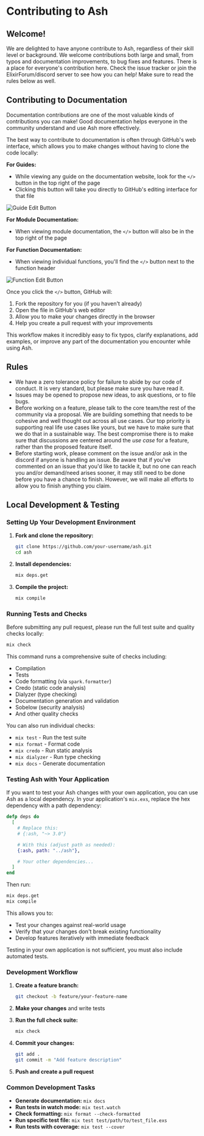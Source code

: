# Contributing to Ash

## Welcome!

We are delighted to have anyone contribute to Ash, regardless of their skill level or background. We welcome contributions both large and small, from typos and documentation improvements, to bug fixes and features. There is a place for everyone's contribution here. Check the issue tracker or join the ElixirForum/discord server to see how you can help! Make sure to read the rules below as well.

## Contributing to Documentation

Documentation contributions are one of the most valuable kinds of contributions you can make! Good documentation helps everyone in the community understand and use Ash more effectively.

The best way to contribute to documentation is often through GitHub's web interface, which allows you to make changes without having to clone the code locally:

**For Guides:**
- While viewing any guide on the documentation website, look for the `</>` button in the top right of the page
- Clicking this button will take you directly to GitHub's editing interface for that file

![Guide Edit Button](documentation/assets/images/guides-link.png)

**For Module Documentation:**
- When viewing module documentation, the `</>` button will also be in the top right of the page

**For Function Documentation:**
- When viewing individual functions, you'll find the `</>` button next to the function header

![Function Edit Button](documentation/assets/images/functions-link.png)

Once you click the `</>` button, GitHub will:
1. Fork the repository for you (if you haven't already)
2. Open the file in GitHub's web editor
3. Allow you to make your changes directly in the browser
4. Help you create a pull request with your improvements

This workflow makes it incredibly easy to fix typos, clarify explanations, add examples, or improve any part of the documentation you encounter while using Ash.

## Rules

* We have a zero tolerance policy for failure to abide by our code of conduct. It is very standard, but please make sure
  you have read it.
* Issues may be opened to propose new ideas, to ask questions, or to file bugs.
* Before working on a feature, please talk to the core team/the rest of the community via a proposal. We are
  building something that needs to be cohesive and well thought out across all use cases. Our top priority is
  supporting real life use cases like yours, but we have to make sure that we do that in a sustainable way. The
  best compromise there is to make sure that discussions are centered around the *use case* for a feature, rather
  than the proposed feature itself.
* Before starting work, please comment on the issue and/or ask in the discord if anyone is handling an issue. Be aware that if you've commented on an issue that you'd like to tackle it, but no one can reach you and/or demand/need arises sooner, it may still need to be done before you have a chance to finish. However, we will make all efforts to allow you to finish anything you claim.

## Local Development & Testing

### Setting Up Your Development Environment

1. **Fork and clone the repository:**
   ```bash
   git clone https://github.com/your-username/ash.git
   cd ash
   ```

2. **Install dependencies:**
   ```bash
   mix deps.get
   ```

3. **Compile the project:**
   ```bash
   mix compile
   ```

### Running Tests and Checks

Before submitting any pull request, please run the full test suite and quality checks locally:

```bash
mix check
```

This command runs a comprehensive suite of checks including:
- Compilation
- Tests
- Code formatting (via `spark.formatter`)
- Credo (static code analysis)
- Dialyzer (type checking)
- Documentation generation and validation
- Sobelow (security analysis)
- And other quality checks

You can also run individual checks:
- `mix test` - Run the test suite
- `mix format` - Format code
- `mix credo` - Run static analysis
- `mix dialyzer` - Run type checking
- `mix docs` - Generate documentation

### Testing Ash with Your Application

If you want to test your Ash changes with your own application, you can use Ash as a local dependency. In your application's `mix.exs`, replace the hex dependency with a path dependency:

```elixir
defp deps do
  [
    # Replace this:
    # {:ash, "~> 3.0"}

    # With this (adjust path as needed):
    {:ash, path: "../ash"},

    # Your other dependencies...
  ]
end
```

Then run:
```bash
mix deps.get
mix compile
```

This allows you to:
- Test your changes against real-world usage
- Verify that your changes don't break existing functionality
- Develop features iteratively with immediate feedback

Testing in your own application is not sufficient, you must also include automated tests.

### Development Workflow

1. **Create a feature branch:**
   ```bash
   git checkout -b feature/your-feature-name
   ```

2. **Make your changes** and write tests

3. **Run the full check suite:**
   ```bash
   mix check
   ```

4. **Commit your changes:**
   ```bash
   git add .
   git commit -m "Add feature description"
   ```

5. **Push and create a pull request**

### Common Development Tasks

- **Generate documentation:** `mix docs`
- **Run tests in watch mode:** `mix test.watch`
- **Check formatting:** `mix format --check-formatted`
- **Run specific test file:** `mix test test/path/to/test_file.exs`
- **Run tests with coverage:** `mix test --cover`